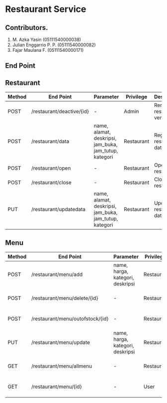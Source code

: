 # Restaurant Service

## Contributors.

1. M. Azka Yasin (05111540000038)
2. Julian Enggarrio P. P. (05111540000082)
3. Fajar Maulana F. (05111540000171)

## End Point


**Restaurant**
---
| Method | End Point | Parameter | Privilege | Description |
| ------------- | ------------- | ------------- | ------------- | ------------- |
|POST| /restaurant/deactive/{id} | - | Admin | Remove  restaurant verification. |
|POST| /restaurant/data | name, alamat, deskripsi, jam_buka, jam_tutup, kategori | Restaurant| Register restaurant data. |
|POST| /restaurant/open | - | Restaurant| Open restaurant. |
|POST| /restaurant/close | - | Restaurant| Close restaurant. |
|PUT| /restaurant/updatedata | name, alamat, deskripsi, jam_buka, jam_tutup, kategori | Restaurant| Update restaurant data. |

**Menu**
---
| Method | End Point | Parameter | Privilege | Description |
| ------------- | ------------- | ------------- | ------------- | ------------- |
|POST| /restaurant/menu/add | name, harga, kategori, deskripsi | Restauran | Add  restaurant Menu. |
|POST| /restaurant/menu/delete/{id} |- | Restauran | Delete  restaurant Menu. |
|POST| /restaurant/menu/outofstock/{id} |- | Restauran | No Stock  restaurant Menu. |
|PUT| /restaurant/menu/update | name, harga, kategori, deskripsi | Restauran | Update  restaurant Menu. |
|GET| /restaurant/menu/allmenu |- | Restauran | Restaurant get all Menu. |
|GET| /restaurant/menu/{id} | - | User | Get all restaurant menu. |




